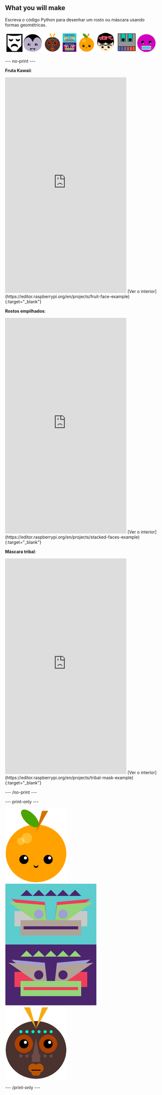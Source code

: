 ## What you will make

Escreva o código Python para desenhar um rosto ou máscara usando formas geométricas.

![Exemplos de rostos diferentes.](images/strip.png)

--- no-print ---

**Fruta Kawaii**:
<iframe src="https://editor.raspberrypi.org/en/embed/viewer/fruit-face-example" width="400" height="710" frameborder="0" marginwidth="0" marginheight="0" allowfullscreen>
</iframe> [Ver o interior](https://editor.raspberrypi.org/en/projects/fruit-face-example){:target="_blank"}

**Rostos empilhados**:
<iframe src="https://editor.raspberrypi.org/en/embed/viewer/stacked-faces-example" width="400" height="710" frameborder="0" marginwidth="0" marginheight="0" allowfullscreen>
</iframe> [Ver o interior](https://editor.raspberrypi.org/en/projects/stacked-faces-example){:target="_blank"}

**Máscara tribal**:
<iframe src="https://editor.raspberrypi.org/en/embed/viewer/tribal-mask-example" width="400" height="710" frameborder="0" marginwidth="0" marginheight="0" allowfullscreen>
</iframe> [Ver o interior](https://editor.raspberrypi.org/en/projects/tribal-mask-example){:target="_blank"}

--- /no-print ---

--- print-only ---

![A área de saída do projeto de frutas Kawaii.](images/smile.png) ![A área de saída do projeto Faces empilhadas.](images/stacked.png) ![A área de saída do projeto de máscara tribal.](images/tribal.png)

--- /print-only ---

